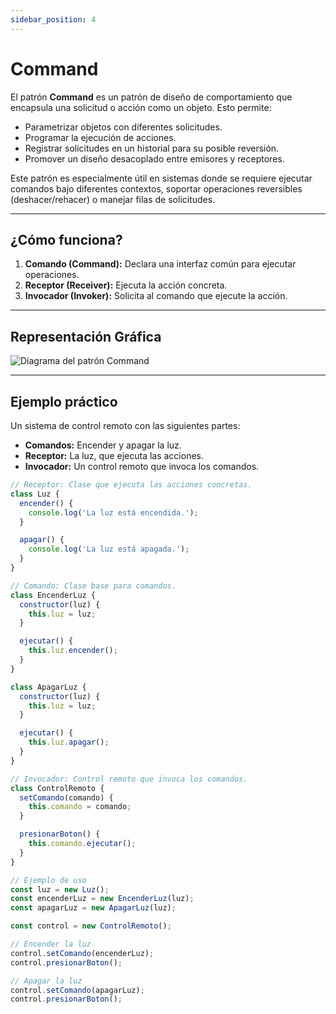 ```yaml
---
sidebar_position: 4
---
```


# Command

El patrón **Command** es un patrón de diseño de comportamiento que encapsula una solicitud o acción como un objeto. Esto permite:

- Parametrizar objetos con diferentes solicitudes.
- Programar la ejecución de acciones.
- Registrar solicitudes en un historial para su posible reversión.
- Promover un diseño desacoplado entre emisores y receptores.

Este patrón es especialmente útil en sistemas donde se requiere ejecutar comandos bajo diferentes contextos, soportar operaciones reversibles (deshacer/rehacer) o manejar filas de solicitudes.

---

## ¿Cómo funciona?

1. **Comando (Command):** Declara una interfaz común para ejecutar operaciones.
2. **Receptor (Receiver):** Ejecuta la acción concreta.
3. **Invocador (Invoker):** Solicita al comando que ejecute la acción.

---

## Representación Gráfica

![Diagrama del patrón Command](https://reactiveprogramming.io/_next/image?url=%2Fbooks%2Fpatterns%2Fimg%2Fpatterns%2Fcommand2.png&w=3840&q=75)

---

## Ejemplo práctico

Un sistema de control remoto con las siguientes partes:

- **Comandos:** Encender y apagar la luz.
- **Receptor:** La luz, que ejecuta las acciones.
- **Invocador:** Un control remoto que invoca los comandos.

```javascript
// Receptor: Clase que ejecuta las acciones concretas.
class Luz {
  encender() {
    console.log('La luz está encendida.');
  }

  apagar() {
    console.log('La luz está apagada.');
  }
}

// Comando: Clase base para comandos.
class EncenderLuz {
  constructor(luz) {
    this.luz = luz;
  }

  ejecutar() {
    this.luz.encender();
  }
}

class ApagarLuz {
  constructor(luz) {
    this.luz = luz;
  }

  ejecutar() {
    this.luz.apagar();
  }
}

// Invocador: Control remoto que invoca los comandos.
class ControlRemoto {
  setComando(comando) {
    this.comando = comando;
  }

  presionarBoton() {
    this.comando.ejecutar();
  }
}

// Ejemplo de uso
const luz = new Luz();
const encenderLuz = new EncenderLuz(luz);
const apagarLuz = new ApagarLuz(luz);

const control = new ControlRemoto();

// Encender la luz
control.setComando(encenderLuz);
control.presionarBoton();

// Apagar la luz
control.setComando(apagarLuz);
control.presionarBoton();

